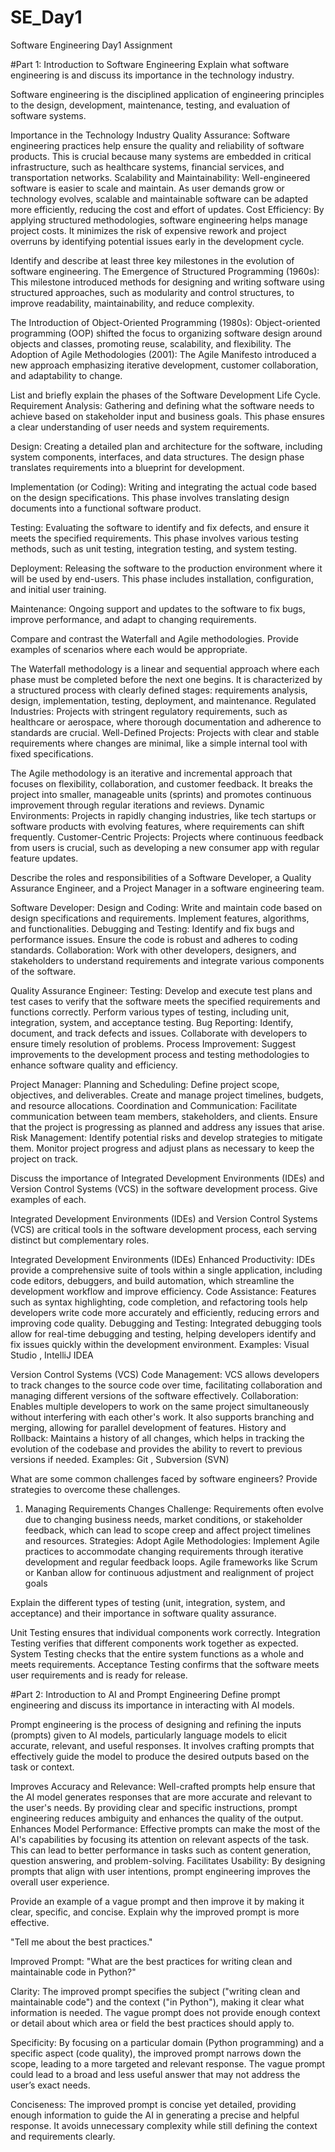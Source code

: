 # SE_Day1
Software Engineering Day1 Assignment


#Part 1: Introduction to Software Engineering
Explain what software engineering is and discuss its importance in the technology industry.

Software engineering is the disciplined application of engineering principles to the design, development, maintenance, testing, and evaluation of software systems.

Importance in the Technology Industry
Quality Assurance: Software engineering practices help ensure the quality and reliability of software products. This is crucial because many systems are embedded in critical infrastructure, such as healthcare systems, financial services, and transportation networks.
Scalability and Maintainability: Well-engineered software is easier to scale and maintain. As user demands grow or technology evolves, scalable and maintainable software can be adapted more efficiently, reducing the cost and effort of updates.
Cost Efficiency: By applying structured methodologies, software engineering helps manage project costs. It minimizes the risk of expensive rework and project overruns by identifying potential issues early in the development cycle.

Identify and describe at least three key milestones in the evolution of software engineering.
The Emergence of Structured Programming (1960s): This milestone introduced methods for designing and writing software using structured approaches, such as modularity and control structures, to improve readability, maintainability, and reduce complexity. 

The Introduction of Object-Oriented Programming (1980s): Object-oriented programming (OOP) shifted the focus to organizing software design around objects and classes, promoting reuse, scalability, and flexibility.
The Adoption of Agile Methodologies (2001): The Agile Manifesto introduced a new approach emphasizing iterative development, customer collaboration, and adaptability to change. 

List and briefly explain the phases of the Software Development Life Cycle.
Requirement Analysis: Gathering and defining what the software needs to achieve based on stakeholder input and business goals. This phase ensures a clear understanding of user needs and system requirements.

Design: Creating a detailed plan and architecture for the software, including system components, interfaces, and data structures. The design phase translates requirements into a blueprint for development.

Implementation (or Coding): Writing and integrating the actual code based on the design specifications. This phase involves translating design documents into a functional software product.

Testing: Evaluating the software to identify and fix defects, and ensure it meets the specified requirements. This phase involves various testing methods, such as unit testing, integration testing, and system testing.

Deployment: Releasing the software to the production environment where it will be used by end-users. This phase includes installation, configuration, and initial user training.

Maintenance: Ongoing support and updates to the software to fix bugs, improve performance, and adapt to changing requirements. 

Compare and contrast the Waterfall and Agile methodologies. Provide examples of scenarios where each would be appropriate.


The Waterfall methodology is a linear and sequential approach where each phase must be completed before the next one begins. It is characterized by a structured process with clearly defined stages: requirements analysis, design, implementation, testing, deployment, and maintenance.
Regulated Industries: Projects with stringent regulatory requirements, such as healthcare or aerospace, where thorough documentation and adherence to standards are crucial.
Well-Defined Projects: Projects with clear and stable requirements where changes are minimal, like a simple internal tool with fixed specifications.

The Agile methodology is an iterative and incremental approach that focuses on flexibility, collaboration, and customer feedback. It breaks the project into smaller, manageable units (sprints) and promotes continuous improvement through regular iterations and reviews.
Dynamic Environments: Projects in rapidly changing industries, like tech startups or software products with evolving features, where requirements can shift frequently.
Customer-Centric Projects: Projects where continuous feedback from users is crucial, such as developing a new consumer app with regular feature updates.


Describe the roles and responsibilities of a Software Developer, a Quality Assurance Engineer, and a Project Manager in a software engineering team.

Software Developer:
Design and Coding: Write and maintain code based on design specifications and requirements. Implement features, algorithms, and functionalities.
Debugging and Testing: Identify and fix bugs and performance issues. Ensure the code is robust and adheres to coding standards.
Collaboration: Work with other developers, designers, and stakeholders to understand requirements and integrate various components of the software.

Quality Assurance Engineer:
Testing: Develop and execute test plans and test cases to verify that the software meets the specified requirements and functions correctly. Perform various types of testing, including unit, integration, system, and acceptance testing.
Bug Reporting: Identify, document, and track defects and issues. Collaborate with developers to ensure timely resolution of problems.
Process Improvement: Suggest improvements to the development process and testing methodologies to enhance software quality and efficiency.

Project Manager:
Planning and Scheduling: Define project scope, objectives, and deliverables. Create and manage project timelines, budgets, and resource allocations.
Coordination and Communication: Facilitate communication between team members, stakeholders, and clients. Ensure that the project is progressing as planned and address any issues that arise.
Risk Management: Identify potential risks and develop strategies to mitigate them. Monitor project progress and adjust plans as necessary to keep the project on track.

Discuss the importance of Integrated Development Environments (IDEs) and Version Control Systems (VCS) in the software development process. Give examples of each.

Integrated Development Environments (IDEs) and Version Control Systems (VCS) are critical tools in the software development process, each serving distinct but complementary roles.

Integrated Development Environments (IDEs)
Enhanced Productivity: IDEs provide a comprehensive suite of tools within a single application, including code editors, debuggers, and build automation, which streamline the development workflow and improve efficiency.
Code Assistance: Features such as syntax highlighting, code completion, and refactoring tools help developers write code more accurately and efficiently, reducing errors and improving code quality.
Debugging and Testing: Integrated debugging tools allow for real-time debugging and testing, helping developers identify and fix issues quickly within the development environment.
Examples:
Visual Studio , IntelliJ IDEA

Version Control Systems (VCS)
Code Management: VCS allows developers to track changes to the source code over time, facilitating collaboration and managing different versions of the software effectively.
Collaboration: Enables multiple developers to work on the same project simultaneously without interfering with each other's work. It also supports branching and merging, allowing for parallel development of features.
History and Rollback: Maintains a history of all changes, which helps in tracking the evolution of the codebase and provides the ability to revert to previous versions if needed.
Examples:
Git , Subversion (SVN)

What are some common challenges faced by software engineers? Provide strategies to overcome these challenges.

1. Managing Requirements Changes
Challenge: Requirements often evolve due to changing business needs, market conditions, or stakeholder feedback, which can lead to scope creep and affect project timelines and resources.
Strategies:
Adopt Agile Methodologies: Implement Agile practices to accommodate changing requirements through iterative development and regular feedback loops. Agile frameworks like Scrum or Kanban allow for continuous adjustment and realignment of project goals

Explain the different types of testing (unit, integration, system, and acceptance) and their importance in software quality assurance.

Unit Testing ensures that individual components work correctly.
Integration Testing verifies that different components work together as expected.
System Testing checks that the entire system functions as a whole and meets requirements.
Acceptance Testing confirms that the software meets user requirements and is ready for release.


#Part 2: Introduction to AI and Prompt Engineering
Define prompt engineering and discuss its importance in interacting with AI models.

Prompt engineering is the process of designing and refining the inputs (prompts) given to AI models, particularly language models  to elicit accurate, relevant, and useful responses. It involves crafting prompts that effectively guide the model to produce the desired outputs based on the task or context.

Improves Accuracy and Relevance: Well-crafted prompts help ensure that the AI model generates responses that are more accurate and relevant to the user's needs. By providing clear and specific instructions, prompt engineering reduces ambiguity and enhances the quality of the output.
Enhances Model Performance: Effective prompts can make the most of the AI's capabilities by focusing its attention on relevant aspects of the task. This can lead to better performance in tasks such as content generation, question answering, and problem-solving.
Facilitates Usability: By designing prompts that align with user intentions, prompt engineering improves the overall user experience. 

Provide an example of a vague prompt and then improve it by making it clear, specific, and concise. Explain why the improved prompt is more effective.


"Tell me about the best practices."

Improved Prompt:
"What are the best practices for writing clean and maintainable code in Python?"

Clarity: The improved prompt specifies the subject ("writing clean and maintainable code") and the context ("in Python"), making it clear what information is needed. The vague prompt does not provide enough context or detail about which area or field the best practices should apply to.

Specificity: By focusing on a particular domain (Python programming) and a specific aspect (code quality), the improved prompt narrows down the scope, leading to a more targeted and relevant response. The vague prompt could lead to a broad and less useful answer that may not address the user’s exact needs.

Conciseness: The improved prompt is concise yet detailed, providing enough information to guide the AI in generating a precise and helpful response. It avoids unnecessary complexity while still defining the context and requirements clearly.

